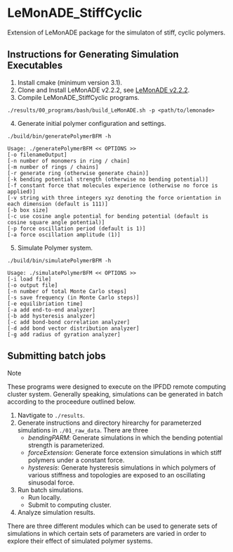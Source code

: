 # LeMonADE_StiffCyclic
Extension of LeMonADE package for the simulaton of stiff, cyclic polymers.

## Instructions for Generating Simulation Executables
1. Install cmake (minimum version 3.1).
2. Clone and Install LeMonADE v2.2.2, see [LeMonADE v2.2.2](https://github.com/LeMonADE-project/LeMonADE/tree/v2.2.2).
3. Compile LeMonADE_StiffCyclic programs.
```
./results/00_programs/bash/build_LeMonADE.sh -p <path/to/lemonade>
```
4. Generate initial polymer configuration and settings.
```
./build/bin/generatePolymerBFM -h

Usage: ./generatePolymerBFM << OPTIONS >> 
[-o filenameOutput] 
[-n number of monomers in ring / chain] 
[-m number of rings / chains] 
[-r generate ring (otherwise generate chain)] 
[-k bending potential strength (otherwise no bending potential)] 
[-f constant force that molecules experience (otherwise no force is applied)] 
[-v string with three integers xyz denoting the force orientation in each dimension (default is 111)] 
[-b box size]
[-c use cosine angle potential for bending potential (default is cosine square angle potential)]
[-p force oscillation period (default is 1)]
[-a force oscillation amplitude (1)]

```
5. Simulate Polymer system.
```
./build/bin/simulatePolymerBFM -h

Usage: ./simulatePolymerBFM << OPTIONS >> 
[-i load file] 
[-o output file] 
[-n number of total Monte Carlo steps] 
[-s save frequency (in Monte Carlo steps)]
[-e equilibriation time]
[-a add end-to-end analyzer]
[-b add hysteresis analyzer]
[-c add bond-bond correlation analyzer]
[-d add bond vector distribution analyzer]
[-g add radius of gyration analyzer]

```
## Submitting batch jobs
>[!NOTE]
>These programs were designed to execute on the IPFDD remote computing cluster system.
Generally speaking, simulations can be generated in batch according to the proceedure outlined below.
1. Navtigate to `./results`.
2. Generate instructions and directory hirearchy for parameterzed simulations in `./01_raw_data`. There are three
	*  *bendingPARM*: Generate simulations in which the bending potential strength is parameterized. 
	*  *forceExtension*: Generate force extension simulations in which stiff polymers under a constant force. 
	*  *hysteresis*: Generate hysteresis simulations in which polymers of various stiffness and topologies are exposed to an oscillating sinusodal force.
3. Run batch simulations.
	*  Run locally.
	*  Submit to computing cluster.
4. Analyze simulation results.

There are three different modules which can be used to generate sets of simulations in which certain sets of parameters are varied in order to explore their effect of simulated polymer systems.
